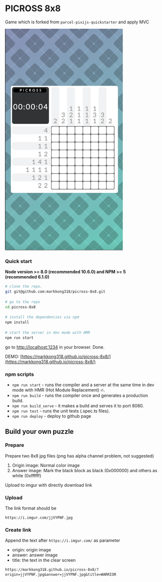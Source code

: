 # PICROSS 8x8

Game which is forked from `parcel-pixijs-quickstarter` and apply MVC

![img.png](img.png)

### Quick start
**Node version >= 8.0 (recommended 10.6.0) and NPM >= 5 (recommended 6.1.0)**

```bash
# clone the repo.
git git@github.com:markkong318/picross-8x8.git

# go to the repo
cd picross-8x8

# install the dependencies via npm
npm install

# start the server in dev mode with HMR
npm run start
```
go to [http://localhost:1234](http://localhost:1234) in your browser. Done.

DEMO: [https://markkong318.github.io/picross-8x8/](https://markkong318.github.io/picross-8x8/)

### npm scripts

* `npm run start` - runs the compiler and a server at the same time in dev mode with HMR (Hot Module Replacement) 🔥.
* `npm run build` - runs the compiler once and generates a production build.
* `npm run build_serve` - it makes a build and serves it to port 8080.
* `npm run test` - runs the unit tests (.spec.ts files).
* `npm run deploy` - deploy to github page

## Build your own puzzle

### Prepare

Prepare two 8x8 jpg files (png has alpha channel problem, not suggested)

1. Origin image: Normal color image
2. Answer image: Mark the black block as black (0x000000) and others as white (0xffffff)

Upload to imgur with directly download link

### Upload

The link format should be

```
https://i.imgur.com/jjVYPNF.jpg
```

### Create link

Append the text after `https://i.imgur.com/` as parameter

- origin: origin image
- answer: answer image
- title: the text in the clear screen

```
https://markkong318.github.io/picross-8x8/?origin=jjVYPNF.jpg&answer=jjVYPNF.jpg&title=WARRIOR
```
